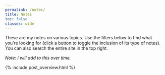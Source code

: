 ```yaml
---
permalink: /notes/
title: Notes
toc: false
classes: wide
---
```


These are my notes on various topics.
Use the filters below to find what you're looking for (click a button to toggle the inclusion of its type of notes).
You can also search the entire site in the top right.

_Note: I will add to this over time._

{% include post_overview.html %}